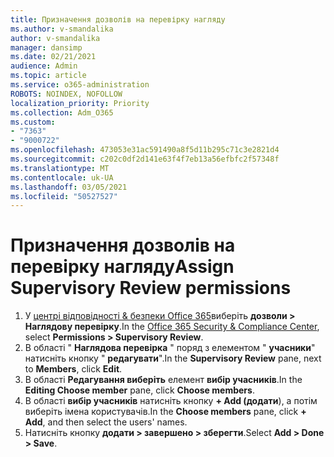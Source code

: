 ```yaml
---
title: Призначення дозволів на перевірку нагляду
ms.author: v-smandalika
author: v-smandalika
manager: dansimp
ms.date: 02/21/2021
audience: Admin
ms.topic: article
ms.service: o365-administration
ROBOTS: NOINDEX, NOFOLLOW
localization_priority: Priority
ms.collection: Adm_O365
ms.custom:
- "7363"
- "9000722"
ms.openlocfilehash: 473053e31ac591490a8f5d11b295c71c3e2821d4
ms.sourcegitcommit: c202c0df2d141e63f4f7eb13a56efbfc2f57348f
ms.translationtype: MT
ms.contentlocale: uk-UA
ms.lasthandoff: 03/05/2021
ms.locfileid: "50527527"
---
```

# <a name="assign-supervisory-review-permissions"></a><span data-ttu-id="481da-102">Призначення дозволів на перевірку нагляду</span><span class="sxs-lookup"><span data-stu-id="481da-102">Assign Supervisory Review permissions</span></span>

1. <span data-ttu-id="481da-103">У [центрі відповідності & безпеки Office 365](https://sip.protection.office.com/homepage)виберіть **дозволи > Наглядову перевірку**.</span><span class="sxs-lookup"><span data-stu-id="481da-103">In the [Office 365 Security & Compliance Center](https://sip.protection.office.com/homepage), select **Permissions > Supervisory Review**.</span></span>
2. <span data-ttu-id="481da-104">В області " **Наглядова перевірка** " поряд з елементом " **учасники**" натисніть кнопку " **редагувати**".</span><span class="sxs-lookup"><span data-stu-id="481da-104">In the **Supervisory Review** pane, next to **Members**, click **Edit**.</span></span>
3. <span data-ttu-id="481da-105">В області **Редагування виберіть** елемент **вибір учасників**.</span><span class="sxs-lookup"><span data-stu-id="481da-105">In the **Editing Choose member** pane, click **Choose members**.</span></span>
4. <span data-ttu-id="481da-106">В області **вибір учасників** натисніть кнопку **+ Add (додати**), а потім виберіть імена користувачів.</span><span class="sxs-lookup"><span data-stu-id="481da-106">In the **Choose members** pane, click **+ Add**, and then select the users' names.</span></span>
5. <span data-ttu-id="481da-107">Натисніть кнопку **додати > завершено > зберегти**.</span><span class="sxs-lookup"><span data-stu-id="481da-107">Select **Add > Done > Save**.</span></span>